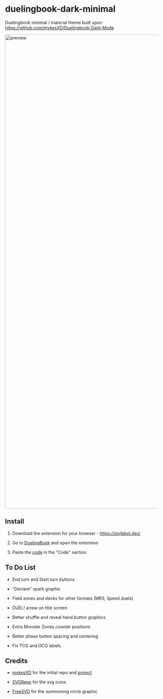 # duelingbook-dark-minimal
Duelingbook minimal / material theme built upon https://github.com/mykesXD/Duelingbook-Dark-Mode

<img width="1553" alt="preview" src="https://user-images.githubusercontent.com/37403330/209191402-d54effcb-024d-4d1e-a11c-cc8e7f0ae489.png">

## Install

1. Download the extension for your browser - https://stylebot.dev/

2. Go to <a href="https://duelingbook.com">DuelingBook</a> and open the extension

3. Paste the <a href="https://raw.githubusercontent.com/QuotedTF/duelingbook-dark-minimal/main/duelingbook.css">code</a> in the "Code" section

## To Do List

 * End turn and Start turn buttons
 
 * "Declare" spark graphic
 
 * Field zones and decks for other formats (MR3, Speed duels)
 
 * DUEL! arrow on title screen
 
 * Better shuffle and reveal hand button graphics
 
 * Extra Monster Zones counter positions
 
 * Better phase button spacing and centering
 
 * Fix TCG and OCG labels

## Credits

 * <a href="https://github.com/mykesXD">mykesXD</a> for the initial repo and <a href="https://github.com/mykesXD/Duelingbook-Dark-Mode">project</a>

 * <a href="https://www.svgrepo.com">SVGRepo</a>  for the svg icons
 
 * <a href="https://freesvg.org">FreeSVG</a> for the summoning circle graphic
